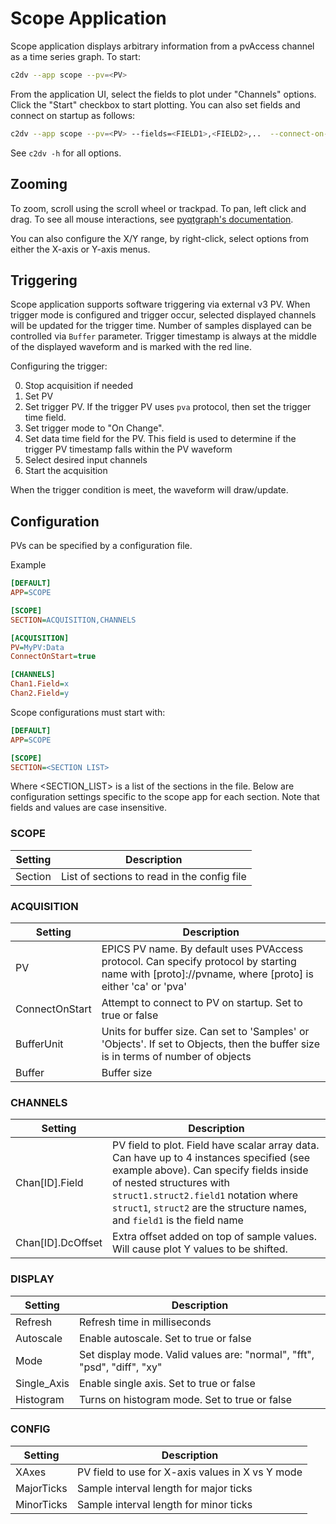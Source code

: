 # Scope Application
Scope application displays arbitrary information from a pvAccess channel as a time series graph. To start:

```bash
c2dv --app scope --pv=<PV>
```

From the application UI, select the fields to plot under "Channels" options.  Click the "Start" checkbox to start plotting. You can also set fields and connect on startup as follows:

```bash
c2dv --app scope --pv=<PV> --fields=<FIELD1>,<FIELD2>,..  --connect-on-start
```

See `c2dv -h` for all options.

## Zooming
To zoom, scroll using the scroll wheel or trackpad.  To pan, left click and drag.  To see all mouse interactions, see [pyqtgraph's documentation](https://pyqtgraph.readthedocs.io/en/latest/mouse_interaction.html).

You can also configure the X/Y range, by right-click, select options from either the X-axis or Y-axis menus.

## Triggering
Scope application supports software triggering via external v3 PV. When trigger mode is configured and trigger occur,
selected displayed channels will be updated for the trigger time. Number of samples displayed can be controlled via `Buffer` parameter.
Trigger timestamp is always at the middle of the displayed waveform and is marked with the red line.

Configuring the trigger:

0. Stop acquisition if needed
1. Set PV
2. Set trigger PV. If the trigger PV uses `pva` protocol, then set the trigger time field.
3. Set trigger mode to "On Change".
4. Set data time field for the PV.  This field is used to determine if the trigger PV timestamp falls within the PV waveform
5. Select desired input channels
6. Start the acquisition

When the trigger condition is meet, the waveform will draw/update.

## Configuration
PVs can be specified by a configuration file. 

Example
```ini
[DEFAULT]
APP=SCOPE

[SCOPE]
SECTION=ACQUISITION,CHANNELS

[ACQUISITION]
PV=MyPV:Data
ConnectOnStart=true

[CHANNELS]
Chan1.Field=x
Chan2.Field=y
```
Scope configurations must start with:

```ini
[DEFAULT]
APP=SCOPE

[SCOPE]
SECTION=<SECTION LIST>
```
Where <SECTION_LIST> is a list of the sections in the file. Below are configuration settings specific to the scope app for each section. Note that fields and values are case insensitive.

### SCOPE
| Setting | Description
|---|---|
| Section | List of sections to read in the config file |

### ACQUISITION
| Setting | Description
|---|---|
| PV | EPICS PV name.  By default uses PVAccess protocol.  Can specify protocol by starting name with [proto]://pvname, where [proto] is either 'ca' or 'pva' |
| ConnectOnStart | Attempt to connect to PV on startup. Set to true or false|
| BufferUnit | Units for buffer size.  Can set to 'Samples' or 'Objects'.  If set to Objects, then the buffer size is in terms of number of objects|
|Buffer| Buffer size |

### CHANNELS
| Setting | Description
|---|---|
| Chan[ID].Field | PV field to plot.  Field have scalar array data. Can have up to 4 instances specified  (see example above). Can specify fields inside of nested structures with `struct1.struct2.field1` notation where `struct1`, `struct2` are the structure names, and `field1` is the field name |
| Chan[ID].DcOffset | Extra offset added on top of sample values. Will cause plot Y values to be shifted. |

### DISPLAY
| Setting | Description |
|---|---|
|Refresh| Refresh time in milliseconds |
|Autoscale | Enable autoscale. Set to true or false| 
|Mode| Set display mode.  Valid values are: "normal", "fft", "psd", "diff", "xy"|
|Single\_Axis| Enable single axis. Set to true or false |
|Histogram | Turns on histogram mode. Set to true or false |

### CONFIG
| Setting | Description |
|---|---|
|XAxes| PV field to use for X-axis values in X vs Y mode|
|MajorTicks| Sample interval length for major ticks|
|MinorTicks| Sample interval length for minor ticks|

